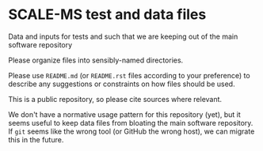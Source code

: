 # SCALE-MS test and data files

Data and inputs for tests and such that we are keeping out of the main software repository

Please organize files into sensibly-named directories.

Please use `README.md` (or `README.rst` files according to your preference)
to describe any suggestions or constraints on how files should be used.

This is a public repository, so please cite sources where relevant.

We don't have a normative usage pattern for this repository (yet),
but it seems useful to keep data files from bloating the main software
repository. If `git` seems like the wrong tool (or GitHub the wrong host),
we can migrate this in the future.